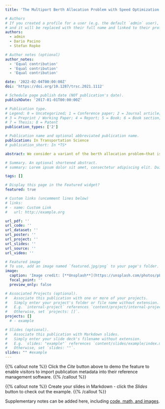 ```yaml
---
title: 'The Multiport Berth Allocation Problem with Speed Optimization: Exact Methods and a Cooperative Game Analysis'

# Authors
# If you created a profile for a user (e.g. the default `admin` user), write the username (folder name) here
# and it will be replaced with their full name and linked to their profile.
authors:
  - admin
  - Dario Pacino
  - Stefan Ropke

# Author notes (optional)
author_notes:
  - 'Equal contribution'
  - 'Equal contribution'
  - 'Equal contribution'

date: '2022-02-04T00:00:00Z'
doi: 'https://doi.org/10.1287/trsc.2021.1112'

# Schedule page publish date (NOT publication's date).
publishDate: '2017-01-01T00:00:00Z'

# Publication type.
# Legend: 0 = Uncategorized; 1 = Conference paper; 2 = Journal article;
# 3 = Preprint / Working Paper; 4 = Report; 5 = Book; 6 = Book section;
# 7 = Thesis; 8 = Patent
publication_types: ['2']

# Publication name and optional abbreviated publication name.
publication: In Transportation Science
# publication_short: In *TS*

abstract: We consider a variant of the berth allocation problem—that is, the multiport berth allocation problem—aimed at assigning berthing times and positions to vessels in container terminals. This variant involves optimizing vessel travel speeds between multiple ports, thereby exploiting the potentials of a collaboration between carriers (shipping lines) and terminal operators. Using a graph representation of the problem, we reformulate an existing mixed-integer problem into a generalized set partitioning problem, in which each variable refers to a sequence of feasible berths in the ports that the vessel visits. By integrating column generation and cut separation in a branch-and-cut-and-price procedure, our proposed method is able to outperform commercial solvers in a set of benchmark instances and adapt better to larger instances. In addition, we apply cooperative game theory methods to efficiently distribute the savings resulting from a potential collaboration and show that both carriers and terminal operators would benefit from collaborating.

# Summary. An optional shortened abstract.
# summary: Lorem ipsum dolor sit amet, consectetur adipiscing elit. Duis posuere tellus ac convallis placerat. Proin tincidunt magna sed ex sollicitudin condimentum.

tags: []

# Display this page in the Featured widget?
featured: true

# Custom links (uncomment lines below)
# links:
# - name: Custom Link
#   url: http://example.org

url_pdf: ''
url_code: ''
url_dataset: ''
url_poster: ''
url_project: ''
url_slides: ''
url_source: ''
url_video: ''

# Featured image
# To use, add an image named `featured.jpg/png` to your page's folder.
image:
  caption: 'Image credit: [**Unsplash**](https://unsplash.com/photos/pLCdAaMFLTE)'
  focal_point: ''
  preview_only: false

# Associated Projects (optional).
#   Associate this publication with one or more of your projects.
#   Simply enter your project's folder or file name without extension.
#   E.g. `internal-project` references `content/project/internal-project/index.md`.
#   Otherwise, set `projects: []`.
projects: []
  # - example

# Slides (optional).
#   Associate this publication with Markdown slides.
#   Simply enter your slide deck's filename without extension.
#   E.g. `slides: "example"` references `content/slides/example/index.md`.
#   Otherwise, set `slides: ""`.
slides: "" #example
---
```


{{% callout note %}}
Click the _Cite_ button above to demo the feature to enable visitors to import publication metadata into their reference management software.
{{% /callout %}}

{{% callout note %}}
Create your slides in Markdown - click the _Slides_ button to check out the example.
{{% /callout %}}

Supplementary notes can be added here, including [code, math, and images](https://wowchemy.com/docs/writing-markdown-latex/).
